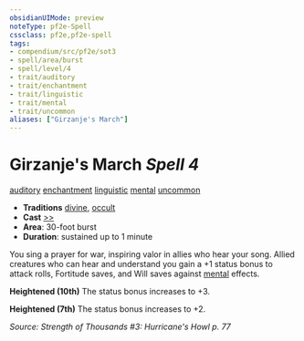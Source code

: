 ```yaml
---
obsidianUIMode: preview
noteType: pf2e-Spell
cssclass: pf2e,pf2e-spell
tags:
- compendium/src/pf2e/sot3
- spell/area/burst
- spell/level/4
- trait/auditory
- trait/enchantment
- trait/linguistic
- trait/mental
- trait/uncommon
aliases: ["Girzanje's March"]
---
```

# Girzanje's March *Spell 4*   
[auditory](rules/traits/auditory.md "Auditory Effect Trait")  [enchantment](rules/traits/enchantment.md "Enchantment School Trait")  [linguistic](rules/traits/linguistic.md "Linguistic Effect Trait")  [mental](rules/traits/mental.md "Mental Effect Trait")  [uncommon](rules/traits/uncommon.md "Uncommon Rarity Trait")  

- **Traditions** [divine](rules/traits/divine.md "Divine Tradition Trait"), [occult](rules/traits/occult.md "Occult Tradition Trait")
- **Cast** [>>](rules/core-rulebook/chapter-9-playing-the-game.md#Actions "Two-Action") 
- **Area**: 30-foot burst
- **Duration**: sustained up to 1 minute

You sing a prayer for war, inspiring valor in allies who hear your song. Allied creatures who can hear and understand you gain a +1 status bonus to attack rolls, Fortitude saves, and Will saves against [mental](rules/traits/mental.md "Mental Effect Trait") effects.

**Heightened (10th)** The status bonus increases to +3.

**Heightened (7th)** The status bonus increases to +2.

*Source: Strength of Thousands #3: Hurricane's Howl p. 77*